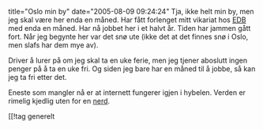 title="Oslo min by"
date="2005-08-09 09:24:24"
Tja, ikke helt min by, men jeg skal være her enda en måned. Har fått forlenget mitt vikariat hos <a href="http://www.edb.com">EDB</a> med enda en måned. Har nå jobbet her i et halvt år. Tiden har jammen gått fort. Når jeg begynte her var det snø ute (ikke det at det finnes snø i Oslo, men slafs har dem mye av).

Driver å lurer på om jeg skal ta en uke ferie, men jeg tjener aboslutt ingen penger på å ta en uke fri. Og siden jeg bare har en måned til å jobbe, så kan jeg ta fri etter det.

Eneste som mangler nå er at internett fungerer igjen i hybelen. Verden er rimelig kjedlig uten for en <a href="http://no.wikipedia.org/wiki/Nerd">nerd</a>.

[[!tag  generelt
